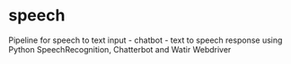 # speech
Pipeline for speech to text input - chatbot - text to speech response using Python SpeechRecognition, Chatterbot and Watir Webdriver
